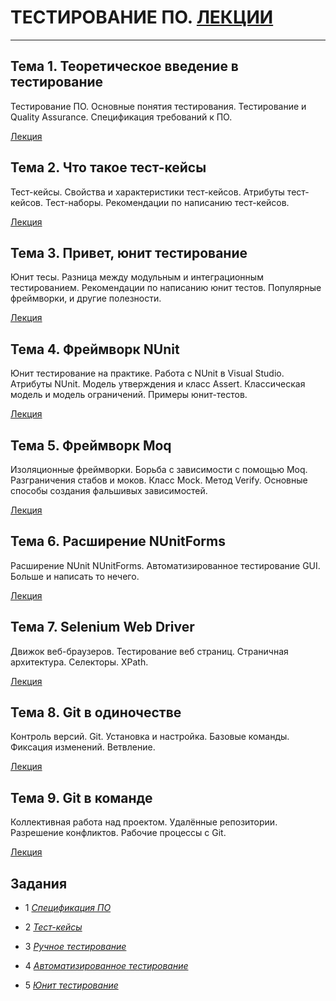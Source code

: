 # ТЕСТИРОВАНИЕ ПО. [ЛЕКЦИИ](https://tgjmjgj.github.io/testing/dist/index.html "Лекции")

***

## Тема 1. Теоретическое введение в тестирование

Тестирование ПО. Основные понятия тестирования. Тестирование и Quality Assurance.
Спецификация требований к ПО.

[Лекция](https://tgjmjgj.github.io/testing/dist/lecture/1_testing_theory/index.html "Лекция")

## Тема 2. Что такое тест-кейсы

Тест-кейсы. Свойства и характеристики тест-кейсов. Атрибуты тест-кейсов. Тест-наборы.
Рекомендации по написанию тест-кейсов.

[Лекция](https://tgjmjgj.github.io/testing/dist/lecture/2_testcases/index.html "Лекция")

## Тема 3. Привет, юнит тестирование

Юнит тесы. Разница между модульным и интеграционным тестированием. Рекомендации по
написанию юнит тестов. Популярные фреймворки, и другие полезности.

[Лекция](https://tgjmjgj.github.io/testing/dist/lecture/3_unittest/index.html "Лекция")

## Тема 4. Фреймворк NUnit

Юнит тестирование на практике. Работа с NUnit в Visual Studio. Атрибуты NUnit.
Модель утверждения и класс Assert. Классическая модель и модель ограничений.
Примеры юнит-тестов.

[Лекция](https://tgjmjgj.github.io/testing/dist/lecture/4_nunit/index.html "Лекция")

## Тема 5. Фреймворк Moq

Изоляционные фреймворки. Борьба с зависимости с помощью Moq. Разграничения стабов и моков.
Класс Mock. Метод Verify. Основные способы создания фальшивых зависимостей.

[Лекция](https://tgjmjgj.github.io/testing/dist/lecture/5_moq/index.html "Лекция")

## Тема 6. Расширение NUnitForms

Расширение NUnit NUnitForms. Автоматизированное тестирование GUI. Больше и написать то нечего.

[Лекция](https://tgjmjgj.github.io/testing/dist/lecture/6_nunitforms/index.html "Лекция")

## Тема 7. Selenium Web Driver

Движок веб-браузеров. Тестирование веб страниц. Страничная архитектура. Селекторы. XPath.

[Лекция](https://tgjmjgj.github.io/testing/dist/lecture/7_selenium/index.html "Лекция")

## Тема 8. Git в одиночестве

Контроль версий. Git. Установка и настройка. Базовые команды. Фиксация изменений. Ветвление.

[Лекция](https://tgjmjgj.github.io/testing/dist/lecture/8_git/index.html "Лекция")

## Тема 9. Git в команде

Коллективная работа над проектом. Удалённые репозитории. Разрешение конфликтов. Рабочие процессы с Git.

[Лекция](https://tgjmjgj.github.io/testing/dist/lecture/9_git_workflow/index.html "Лекция")

## Задания

* 1 [_Спецификация_ _ПО_](https://tgjmjgj.github.io/testing/dist/task/1_spec/1.pdf "Задание 1")

* 2 [_Тест-кейсы_](https://tgjmjgj.github.io/testing/dist/task/2_testcases/2.pdf "Задание 2")

* 3 [_Ручное_ _тестирование_](https://tgjmjgj.github.io/testing/dist/task/3_tests/3.pdf "Задание 3")

* 4 [_Автоматизированное_ _тестирование_](https://tgjmjgj.github.io/testing/dist/task/4_nunitforms/4.pdf "Задание 4")

* 5 [_Юнит_ _тестирование_](https://tgjmjgj.github.io/testing/dist/task/5_unit/5.pdf "Задание 5")